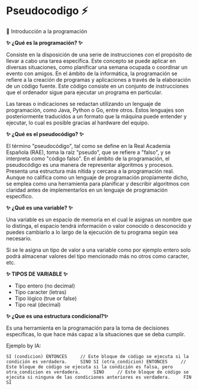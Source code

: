 # Pseudocodigo ⚡
💬 Introducción a la programación

**✨ ¿Qué es la programación? ✨**

Consiste en la disposición de una serie de instrucciones con el propósito de llevar a cabo una tarea específica. 
Este concepto se puede aplicar en diversas situaciones, como planificar una semana ocupada o coordinar un evento con amigos. 
En el ámbito de la informática, la programación se refiere a la creación de programas y aplicaciones a través de la elaboración de un código fuente. 
Este código consiste en un conjunto de instrucciones que el ordenador sigue para ejecutar un programa en particular.

Las tareas o indicaciones se redactan utilizando un lenguaje de programación, como Java, Python o Go, entre otros. 
Estos lenguajes son posteriormente traducidos a un formato que la máquina puede entender y ejecutar, lo cual es posible gracias al hardware del equipo.

**✨ ¿Qué es el pseudocódigo? ✨**

El término "pseudocódigo", tal como se define en la Real Academia Española (RAE), toma la raíz "pseudo", que se refiere a "falso", y se interpreta como "código falso".
En el ámbito de la programación, el pseudocódigo es una manera de representar algoritmos y procesos. Presenta una estructura más nítida y cercana a la programación real. 
Aunque no califica como un lenguaje de programación propiamente dicho, se emplea como una herramienta para planificar y describir algoritmos con claridad antes de implementarlos 
en un lenguaje de programación específico.

**✨ ¿Qué es una variable? ✨**

Una variable es un espacio de memoria en el cual le asignas un nombre que lo distinga, 
el espacio tendrá información o valor conocido o desconocido y puedes cambiarlo a lo largo 
de la ejecución de tu programa según sea necesario.

Si se le asigna un tipo de valor a una variable como por ejemplo entero solo podrá almacenar
valores del tipo mencionado más no otros como caracter, etc.

**✨ TIPOS DE VARIABLE ✨**

- Tipo entero (no decimal)
- Tipo caracter (letras)
- Tipo lógico (true or false)
- Tipo real (decimal)

**✨ ¿Que es una estructura condicional?✨**

Es una herramienta en la programación para la toma de decisiones especificas, 
lo que hace más capaz a la situaciones que se deba cumplir.

Ejemplo by IA:

`SI (condicion) ENTONCES    
    // Este bloque de código se ejecuta si la condición es verdadera.    
SINO SI (otra_condicion) ENTONCES    
    // Este bloque de código se ejecuta si la condición es falsa, pero otra_condicion es verdadera.    
SINO    
    // Este bloque de código se ejecuta si ninguna de las condiciones anteriores es verdadera.    
FIN SI`    
